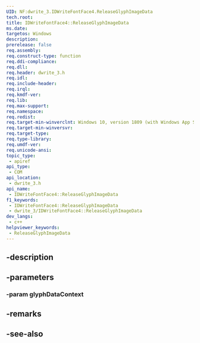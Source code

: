 ```yaml
---
UID: NF:dwrite_3.IDWriteFontFace4.ReleaseGlyphImageData
tech.root: 
title: IDWriteFontFace4::ReleaseGlyphImageData
ms.date: 
targetos: Windows
description: 
prerelease: false
req.assembly: 
req.construct-type: function
req.ddi-compliance: 
req.dll: 
req.header: dwrite_3.h
req.idl: 
req.include-header: 
req.irql: 
req.kmdf-ver: 
req.lib: 
req.max-support: 
req.namespace: 
req.redist: 
req.target-min-winverclnt: Windows 10, version 1809 (with Windows App SDK 0.5 or later)
req.target-min-winversvr: 
req.target-type: 
req.type-library: 
req.umdf-ver: 
req.unicode-ansi: 
topic_type:
 - apiref
api_type:
 - COM
api_location:
 - dwrite_3.h
api_name:
 - IDWriteFontFace4::ReleaseGlyphImageData
f1_keywords:
 - IDWriteFontFace4::ReleaseGlyphImageData
 - dwrite_3/IDWriteFontFace4::ReleaseGlyphImageData
dev_langs:
 - c++
helpviewer_keywords:
 - ReleaseGlyphImageData
---
```


## -description

## -parameters

### -param glyphDataContext

## -remarks

## -see-also

